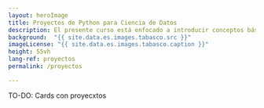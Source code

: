 ```yaml
---
layout: heroImage
title: Proyectos de Python para Ciencia de Datos 
description: El presente curso está enfocado a introducir conceptos básicos de Ciencia de Datos a través del lenguaje de programación Python. A lo largo del curso, las personas estudiantes aprenderán la sintaxis y semántica necesaria del lenguaje para lograr un fundamento sólido de conocimientos que les ayudarán a realizar futuros proyectos en el área de aplicación.
background:  "{{ site.data.es.images.tabasco.src }}"
imageLicense: "{{ site.data.es.images.tabasco.caption }}"
height: 55vh
lang-ref: proyectos
permalink: /proyectos

---
```


TO-DO: Cards con proyecxtos
